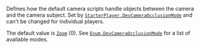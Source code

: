 Defines how the default camera scripts handle objects between the camera
and the camera subject. Set by
[`StarterPlayer.DevCameraOcclusionMode`](https://create.roblox.com/docs/reference/engine/classes/StarterPlayer#DevCameraOcclusionMode) and can't be changed for
individual players.

The default value is [`Zoom`](https://create.roblox.com/docs/reference/engine/enums/DevCameraOcclusionMode) (0). See
[`Enum.DevCameraOcclusionMode`](https://create.roblox.com/docs/reference/engine/enums/DevCameraOcclusionMode) for a list of available modes.